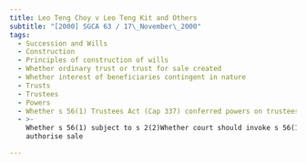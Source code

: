 ```yaml
---
title: Leo Teng Choy v Leo Teng Kit and Others
subtitle: "[2000] SGCA 63 / 17\_November\_2000"
tags:
  - Succession and Wills
  - Construction
  - Principles of construction of wills
  - Whether ordinary trust or trust for sale created
  - Whether interest of beneficiaries contingent in nature
  - Trusts
  - Trustees
  - Powers
  - Whether s 56(1) Trustees Act (Cap 337) conferred powers on trustees
  - >-
    Whether s 56(1) subject to s 2(2)Whether court should invoke s 56(1) to
    authorise sale

---
```


